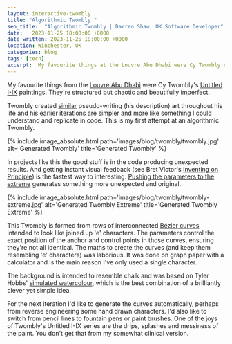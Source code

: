 ```yaml
---
layout: interactive-twombly
title: "Algorithmic Twombly "
seo_title:  "Algorithmic Twombly | Darren Shaw, UK Software Developer"
date:   2023-11-25 18:00:00 +0000
date_written: 2023-11-25 18:00:00 +0000
location: Winchester, UK
categories: blog
tags: [tech]
excerpt:  My favourite things at the Louvre Abu Dhabi were Cy Twombly's Untitled I-IX paintings. They're structured but chaotic and beautifully imperfect.
---
```

My favourite things from the <a href="https://www.louvreabudhabi.ae/en">Louvre Abu Dhabi</a> were Cy Twombly's <a href="https://www.louvreabudhabi.ae/en/Explore/highlights-of-the-collection/untitled">Untitled I-IX</a> paintings. They're structured but chaotic and beautifully imperfect.

Twombly created <a href="https://www.artnet.com/artists/cy-twombly/untitled-new-york-city-kpAvSt550L37XKTUIA5KzQ2">similar</a> pseudo-writing (his description) art throughout his life and his earlier iterations are simpler and more like something I could understand and replicate in code. This is my first attempt at an algorithmic Twombly.

{% include image_absolute.html path='images/blog/twombly/twombly.jpg' alt='Generated Twombly' title='Generated Twombly' %}

In projects like this the good stuff is in the code producing unexpected results. And getting instant visual feedback (see Bret Victor's <a href="https://www.youtube.com/watch?v=EGqwXt90ZqA">Inventing on Principle</a>) is the fastest way to interesting. <a href="javascript:presetExtreme()">Pushing the parameters to the extreme</a> generates something more unexpected and original.

{% include image_absolute.html path='images/blog/twombly/twombly-extreme.jpg' alt='Generated Twombly Extreme' title='Generated Twombly Extreme' %}

This Twombly is formed from rows of interconnected <a href="https://en.wikipedia.org/wiki/B%C3%A9zier_curve">Bézier curves</a> intended to look like joined up 'e' characters. The parameters control the exact position of the anchor and control points in those curves, ensuring they're not all identical. The maths to create the curves (and keep them resembling 'e' characters) was laborious. It was done on graph paper with a calculator and is the main reason I've only used a single character.
      
The background is intended to resemble chalk and was based on Tyler Hobbs' <a href="https://tylerxhobbs.com/essays/2017/a-generative-approach-to-simulating-watercolor-paints">simulated watercolour</a>, which is the best combination of a brilliantly clever yet simple idea.
          
For the next iteration I'd like to generate the curves automatically, perhaps from reverse engineering some hand drawn characters. I'd also like to switch from pencil lines to fountain pens or paint brushes. One of the joys of Twombly's Untitled I-IX series are the drips, splashes and messiness of the paint. You don't get that from my somewhat clinical version.